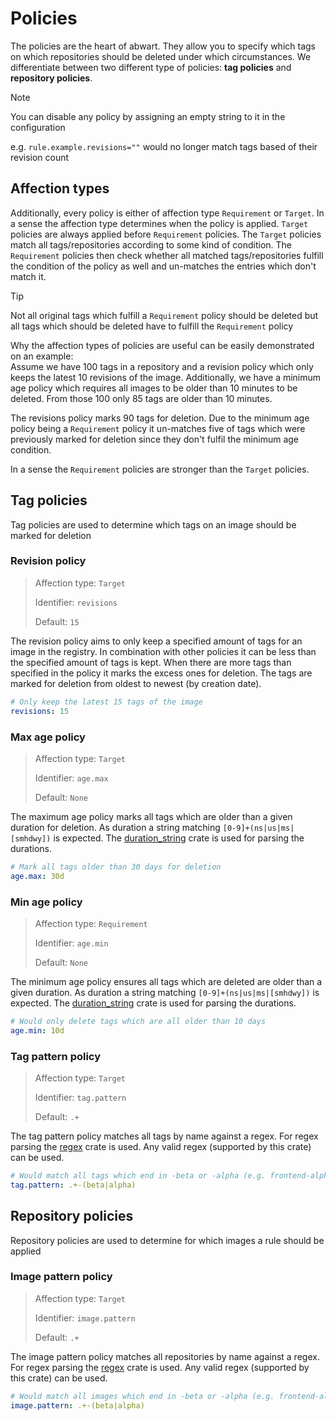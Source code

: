 # Policies

The policies are the heart of abwart. They allow you to specify which tags on which repositories should be deleted under which circumstances.
We differentiate between two different type of policies: **tag policies** and **repository policies**.

>[!NOTE]
> You can disable any policy by assigning an empty string to it in the configuration
>
> e.g. `rule.example.revisions=""` would no longer match tags based of their revision count

## Affection types

Additionally, every policy is either of affection type `Requirement` or `Target`. In a sense the affection type determines when the policy is applied. `Target` policies
are always applied before `Requirement` policies. The `Target` policies match all tags/repositories according to some kind of condition. The `Requirement` policies then
check whether all matched tags/repositories fulfill the condition of the policy as well and un-matches the entries which don't match it.

>[!TIP]
>Not all original tags which fulfill a `Requirement` policy should be deleted but all tags which should be deleted have to fulfill the `Requirement` policy

Why the affection types of policies are useful can be easily demonstrated on an example: <br>
Assume we have 100 tags in a repository and a revision policy which only keeps the latest 10 revisions of the image. 
Additionally, we have a minimum age policy 
which requires all images to be older than 10 minutes to be deleted. From those 100 only 85 tags are older than 10 minutes.

The revisions policy marks 90 tags for deletion. Due to the minimum age policy being a `Requirement` policy it un-matches
five of tags which were previously marked for deletion since they don't fulfil the minimum age condition.

In a sense the `Requirement` policies are stronger than the `Target` policies.

## Tag policies

Tag policies are used to determine which tags on an image should be marked for deletion

### Revision policy
> Affection type: `Target`
> 
> Identifier: `revisions`
> 
> Default: `15`

The revision policy aims to only keep a specified amount of tags for an image in the registry. In combination with other 
policies it can be less than the specified amount of tags is kept. When there are more tags than specified in the policy it
marks the excess ones for deletion. The tags are marked for deletion from oldest to newest (by creation date). 

```yaml
# Only keep the latest 15 tags of the image
revisions: 15
```

### Max age policy
> Affection type: `Target`
>
> Identifier: `age.max`
>
> Default: `None`

The maximum age policy marks all tags which are older than a given duration for deletion. As duration a string matching
`[0-9]+(ns|us|ms|[smhdwy])` is expected. The [duration_string](https://docs.rs/duration-string/latest/duration_string/) crate is used for parsing the durations.

```yaml
# Mark all tags older than 30 days for deletion 
age.max: 30d
```

### Min age policy
> Affection type: `Requirement`
>
> Identifier: `age.min`
> 
> Default: `None`

The minimum age policy ensures all tags which are deleted are older than a given duration. As duration a string matching
`[0-9]+(ns|us|ms|[smhdwy])` is expected. The [duration_string](https://docs.rs/duration-string/latest/duration_string/) crate is used for parsing the durations.

```yaml
# Would only delete tags which are all older than 10 days
age.min: 10d
```

### Tag pattern policy
> Affection type: `Target`
>
> Identifier: `tag.pattern`
>
> Default: `.+`

The tag pattern policy matches all tags by name against a regex. For regex parsing the [regex](https://docs.rs/regex/latest/regex/) crate is used.
Any valid regex (supported by this crate) can be used.

```yaml
# Would match all tags which end in -beta or -alpha (e.g. frontend-alpha)
tag.pattern: .+-(beta|alpha)
```

## Repository policies

Repository policies are used to determine for which images a rule should be applied

### Image pattern policy
> Affection type: `Target`
> 
> Identifier: `image.pattern`
>
> Default: `.+`

The image pattern policy matches all repositories by name against a regex. For regex parsing the [regex](https://docs.rs/regex/latest/regex/) crate is used.
Any valid regex (supported by this crate) can be used. 

```yaml
# Would match all images which end in -beta or -alpha (e.g. frontend-alpha)
image.pattern: .+-(beta|alpha)
```